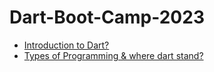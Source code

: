 # Dart-Boot-Camp-2023
- [Introduction to Dart?](https://www.youtube.com/@Productmanagemententrepreneur)
- [Types of Programming & where dart stand?](https://www.youtube.com/@Productmanagemententrepreneur)
